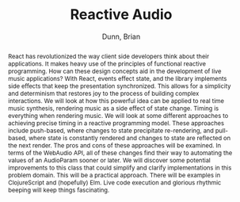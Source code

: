 --- 
title: "Reactive Audio" 
abstract: "React has revolutionized the way client side developers think about their applications. It makes heavy use of the principles of functional reactive programming. How can these design concepts aid in the development of live music applications? With React, events effect state, and the library implements side effects that keep the presentation synchronized. This allows for a simplicity and determinism that restores joy to the process of building complex interactions. We will look at how this powerful idea can be applied to real time music synthesis, rendering music as a side effect of state change. Timing is everything when rendering music. We will look at some different approaches to achieving precise timing in a reactive programming model. These approaches include push-based, where changes to state precipitate re-rendering, and pull-based, where state is constantly rendered and changes to state are reflected on the next render. The pros and cons of these approaches will be examined. In terms of the WebAudio API, all of these changes find their way to automating the values of an AudioParam sooner or later. We will discover some potential improvements to this class that could simplify and clarify implementations in this problem domain. This will be a practical approach. There will be examples in ClojureScript and (hopefully) Elm. Live code execution and glorious rhythmic beeping will keep things fascinating." 
address: "Atlanta, GA, USA" 
author: "Dunn, Brian"
webAuthor: "Brian Dunn" 
booktitle: "Proceedings of the International Web Audio Conference" 
editor: "Freeman, Jason and Lerch, Alexander and Paradis, Matthew" 
month: "April"
pages: "" 
publisher: "Georgia Tech" 
series: "WAC '16"
track: "Talk"  
year: "2016" 
id: "2016_EA_89" 
tags: year2016
media: https://smartech.gatech.edu/bitstream/handle/1853/54667/reactiveaudio_video.html?sequence=5&isAllowed=y 
pdflink: /_data/papers/pdf/2016/2016_89.pdf
ISSN: 2663-5844
---